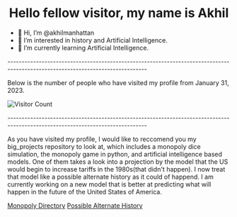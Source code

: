 <h1 align = "center">Hello fellow visitor, my name is Akhil</h1>

- 👋 Hi, I’m @akhilmanhattan
- 👀 I’m interested in history and Artificial Intelligence.
- 🌱 I’m currently learning Artificial Intelligence.

<!---
akhilmanhattan/akhilmanhattan is a ✨ special ✨ repository because its `README.md` (this file) appears on your GitHub profile.
You can click the Preview link to take a look at your changes.
--->
<p>-------------------------------------------------------------------------------------------------------------------------------</p>

<p> Below is the number of people who have visited my profile from January 31, 2023. </p>

![Visitor Count](https://profile-counter.glitch.me/{akhilmanhattan}/count.svg)

<p>-------------------------------------------------------------------------------------------------------------------------------</p>

<p>As you have visited my profile, I would like to reccomend you my big_projects repository to look at, which includes a monopoly
  dice simulation, the monopoly game in python, and artificial intelligence based models. One of them takes a look into a projection
  by the model that the US would begin to increase tariffs in the 1980s(that didn't happen). I now treat that model like a possible
  alternate history as it could of happend. I am currently working on a new model that is better at predicting what will happen in 
  the future of the United States of America.</p>

<a href="https://github.com/akhilmanhattan/big_projects/tree/main/Monopoly">Monopoly Directory</a>
<a href="https://github.com/akhilmanhattan/big_projects/tree/main/artificial_Intelligence/Regression/DecisionTree/AmericaPrediction(1)/JupyterNotebook">Possible Alternate History</a>
